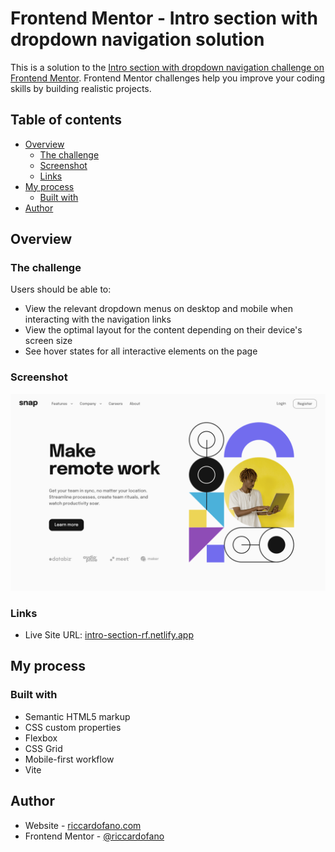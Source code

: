# Frontend Mentor - Intro section with dropdown navigation solution

This is a solution to the [Intro section with dropdown navigation challenge on Frontend Mentor](https://www.frontendmentor.io/challenges/intro-section-with-dropdown-navigation-ryaPetHE5). Frontend Mentor challenges help you improve your coding skills by building realistic projects.

## Table of contents

- [Overview](#overview)
  - [The challenge](#the-challenge)
  - [Screenshot](#screenshot)
  - [Links](#links)
- [My process](#my-process)
  - [Built with](#built-with)
- [Author](#author)

## Overview

### The challenge

Users should be able to:

- View the relevant dropdown menus on desktop and mobile when interacting with the navigation links
- View the optimal layout for the content depending on their device's screen size
- See hover states for all interactive elements on the page

### Screenshot

![](./images/screenshot.png)

### Links

<!-- - Solution URL: [Add solution URL here](https://your-solution-url.com) -->

- Live Site URL: [intro-section-rf.netlify.app](https://intro-section-rf.netlify.app/)

## My process

### Built with

- Semantic HTML5 markup
- CSS custom properties
- Flexbox
- CSS Grid
- Mobile-first workflow
- Vite

## Author

- Website - [riccardofano.com](https://www.riccardofano.com)
- Frontend Mentor - [@riccardofano](https://www.frontendmentor.io/profile/riccardofano)
